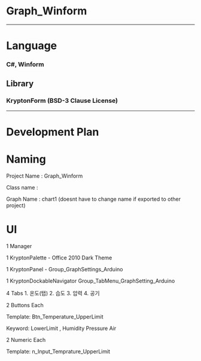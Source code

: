 # Graph_Winform

---

# Language

### C#, Winform

## Library

### KryptonForm (BSD-3 Clause License)

---

# Development Plan

# Naming

Project Name : Graph_Winform

Class name : 

Graph Name : chart1   (doesnt have to change name if exported to other project)

# UI

1 Manager

1 KryptonPalette - Office 2010 Dark Theme

1 KryptonPanel - Group_GraphSettings_Arduino 

1 KryptonDockableNavigator Group_TabMenu_GraphSetting_Arduino

4 Tabs 1. 온도(탭) 2. 습도 3. 압력 4. 공기

2 Buttons Each 

Template: Btn_Temperature_UpperLimit 

Keyword: LowerLimit , Humidity Pressure Air

2 Numeric Each 

Template: n_Input_Temprature_UpperLimit

